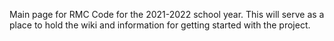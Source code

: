 Main page for RMC Code for the 2021-2022 school year.  This will serve as a place to hold the wiki and information for getting started with the project.
